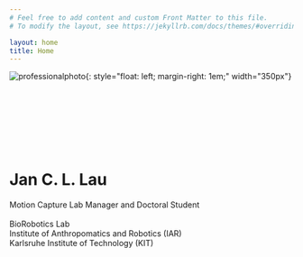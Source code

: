 ```yaml
---
# Feel free to add content and custom Front Matter to this file.
# To modify the layout, see https://jekyllrb.com/docs/themes/#overriding-theme-defaults

layout: home
title: Home
---
```

![professionalphoto](../assets/img/photo.jpg){: style="float: left; margin-right: 1em;" width="350px"}
<br/><br/>
<br/><br/>
<br/><br/>
<br/><br/>
# Jan C. L. Lau
Motion Capture Lab Manager and Doctoral Student
<br/><br/> BioRobotics Lab
<br/> Institute of Anthropomatics and Robotics (IAR)
<br/> Karlsruhe Institute of Technology (KIT)


